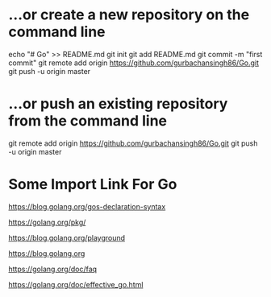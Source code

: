 # …or create a new repository on the command line
echo "# Go" >> README.md
git init
git add README.md
git commit -m "first commit"
git remote add origin https://github.com/gurbachansingh86/Go.git
git push -u origin master


# …or push an existing repository from the command line
git remote add origin https://github.com/gurbachansingh86/Go.git
git push -u origin master


# Some Import Link For Go

https://blog.golang.org/gos-declaration-syntax

https://golang.org/pkg/

https://blog.golang.org/playground

https://blog.golang.org

https://golang.org/doc/faq

https://golang.org/doc/effective_go.html